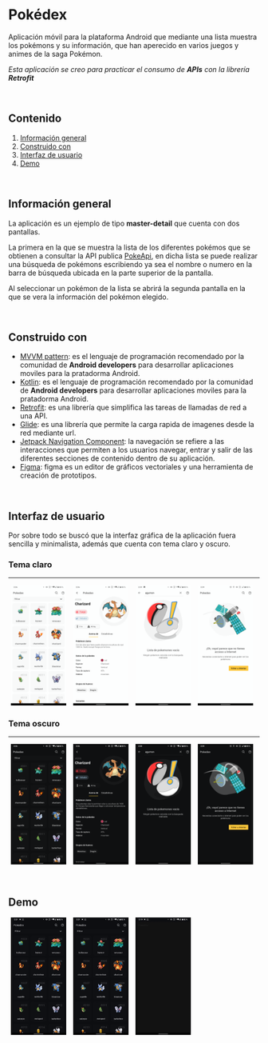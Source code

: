 # Pokédex
Aplicación móvil para la plataforma Android que mediante una lista muestra los pokémons y su información, que han aperecido en varios juegos y animes de la saga Pokémon. 

 _Esta aplicación se creo para practicar el consumo de **APIs** con la librería **Retrofit**_
 
<br/>

## Contenido
1. [Información general](#información-general)
2. [Construido con](#construido-con)
3. [Interfaz de usuario](#interfaz-de-usuario)
4. [Demo](#demo)

</br>

## Información general
La aplicación es un ejemplo de tipo **master-detail** que cuenta con dos pantallas.

La primera en la que se muestra la lista de los diferentes pokémos que se obtienen a consultar la API publica [PokeApi](https://pokeapi.co/docs/v2), en dicha lista se puede realizar una búsqueda de pokémons escribiendo ya sea el nombre o numero en la barra de búsqueda ubicada en la parte superior de la pantalla.

Al seleccionar un pokémon de la lista se abrirá la segunda pantalla en la que se vera la información del pokémon elegido.

<br/>

## Construido con
- [MVVM pattern](#construido-con): es el lenguaje de programación recomendado por la comunidad de **Android developers** para desarrollar aplicaciones moviles para la pratadorma Android.
- [Kotlin](https://kotlinlang.org/docs/android-overview.html): es el lenguaje de programación recomendado por la comunidad de **Android developers** para desarrollar aplicaciones moviles para la pratadorma Android.
- [Retrofit](https://square.github.io/retrofit/): es una librería que simplifica las tareas de llamadas de red a una API.
- [Glide](https://bumptech.github.io/glide/): es una librería que permite la carga rapida de imagenes desde la red mediante url.
- [Jetpack Navigation Component](https://developer.android.com/guide/navigation): la navegación se refiere a las interacciones que permiten a los usuarios navegar, entrar y salir de las diferentes secciones de contenido dentro de su aplicación.
- [Figma](https://figma.com/): figma es un editor de gráficos vectoriales y una herramienta de creación de prototipos.

<br/>

## Interfaz de usuario
Por sobre todo se buscó que la interfaz gráfica de la aplicación fuera sencilla y minimalista, además que cuenta con tema claro y oscuro.

### Tema claro
---
<p float="center">
  <img src="/art/pokemon_list_light.png" width="22%" hspace="1%" />
  <img src="/art/pokemon_about_light.png" width="22%" hspace="1%" /> 
  <img src="/art/empty_list_light.png" width="22%" hspace="1%" />
  <img src="/art/no_internet_light.png" width="22%" hspace="1%" />
</p>

### Tema oscuro
---
<p float="center">
  <img src="/art/pokemon_list_dark.png" width="22%" hspace="1%" />
  <img src="/art/pokemon_about_dark.png" width="22%" hspace="1%" /> 
  <img src="/art/empty_list_dark.png" width="22%" hspace="1%" />
  <img src="/art/no_internet_dark.png" width="22%" hspace="1%" />
</p>

<br/>

## Demo
<p float="center">
  <img src="/art/search.gif" width="22%" hspace="1%" />
  <img src="/art/filter.gif" width="22%" hspace="1%" /> 
  <img src="/art/details.gif" width="22%" hspace="1%" />
</p>
